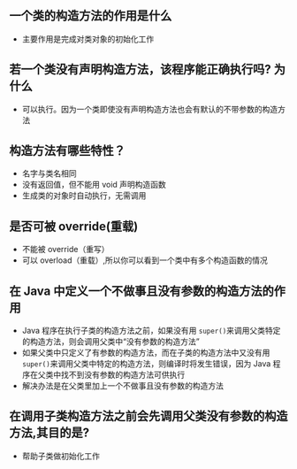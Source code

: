 ## 一个类的构造方法的作用是什么

- 主要作用是完成对类对象的初始化工作

## 若一个类没有声明构造方法，该程序能正确执行吗? 为什么

- 可以执行。因为一个类即使没有声明构造方法也会有默认的不带参数的构造方法

## 构造方法有哪些特性？

- 名字与类名相同
- 没有返回值，但不能用 void 声明构造函数
- 生成类的对象时自动执行，无需调用

## 是否可被 override(重载)

- 不能被 override（重写）
- 可以 overload（重载）,所以你可以看到一个类中有多个构造函数的情况

## 在 Java 中定义一个不做事且没有参数的构造方法的作用

- Java 程序在执行子类的构造方法之前，如果没有用 `super()`来调用父类特定的构造方法，则会调用父类中“没有参数的构造方法”
- 如果父类中只定义了有参数的构造方法，而在子类的构造方法中又没有用 `super()`来调用父类中特定的构造方法，则编译时将发生错误，因为 Java 程序在父类中找不到没有参数的构造方法可供执行
- 解决办法是在父类里加上一个不做事且没有参数的构造方法

## 在调用子类构造方法之前会先调用父类没有参数的构造方法,其目的是?

- 帮助子类做初始化工作